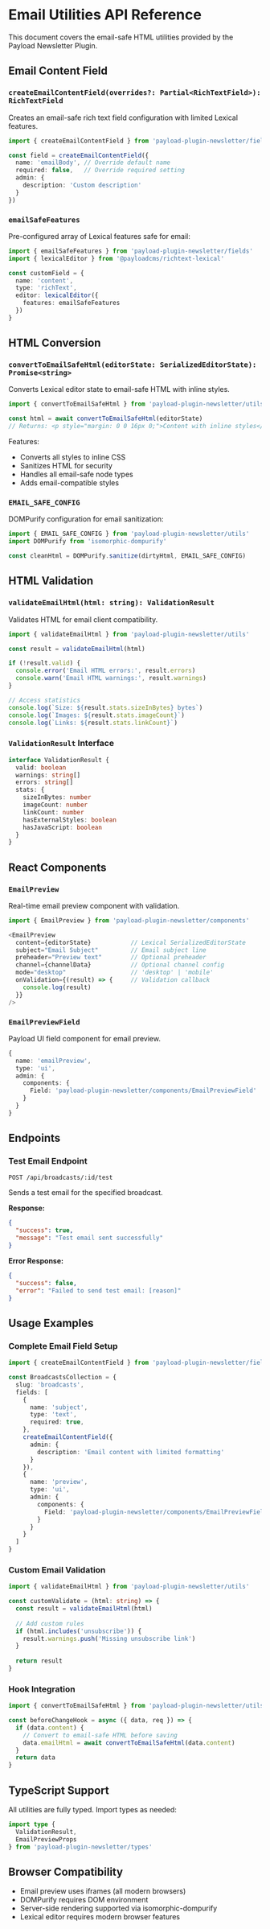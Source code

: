 # Email Utilities API Reference

This document covers the email-safe HTML utilities provided by the Payload Newsletter Plugin.

## Email Content Field

### `createEmailContentField(overrides?: Partial<RichTextField>): RichTextField`

Creates an email-safe rich text field configuration with limited Lexical features.

```typescript
import { createEmailContentField } from 'payload-plugin-newsletter/fields'

const field = createEmailContentField({
  name: 'emailBody', // Override default name
  required: false,   // Override required setting
  admin: {
    description: 'Custom description'
  }
})
```

### `emailSafeFeatures`

Pre-configured array of Lexical features safe for email:

```typescript
import { emailSafeFeatures } from 'payload-plugin-newsletter/fields'
import { lexicalEditor } from '@payloadcms/richtext-lexical'

const customField = {
  name: 'content',
  type: 'richText',
  editor: lexicalEditor({
    features: emailSafeFeatures
  })
}
```

## HTML Conversion

### `convertToEmailSafeHtml(editorState: SerializedEditorState): Promise<string>`

Converts Lexical editor state to email-safe HTML with inline styles.

```typescript
import { convertToEmailSafeHtml } from 'payload-plugin-newsletter/utils'

const html = await convertToEmailSafeHtml(editorState)
// Returns: <p style="margin: 0 0 16px 0;">Content with inline styles</p>
```

Features:
- Converts all styles to inline CSS
- Sanitizes HTML for security
- Handles all email-safe node types
- Adds email-compatible styles

### `EMAIL_SAFE_CONFIG`

DOMPurify configuration for email sanitization:

```typescript
import { EMAIL_SAFE_CONFIG } from 'payload-plugin-newsletter/utils'
import DOMPurify from 'isomorphic-dompurify'

const cleanHtml = DOMPurify.sanitize(dirtyHtml, EMAIL_SAFE_CONFIG)
```

## HTML Validation

### `validateEmailHtml(html: string): ValidationResult`

Validates HTML for email client compatibility.

```typescript
import { validateEmailHtml } from 'payload-plugin-newsletter/utils'

const result = validateEmailHtml(html)

if (!result.valid) {
  console.error('Email HTML errors:', result.errors)
  console.warn('Email HTML warnings:', result.warnings)
}

// Access statistics
console.log(`Size: ${result.stats.sizeInBytes} bytes`)
console.log(`Images: ${result.stats.imageCount}`)
console.log(`Links: ${result.stats.linkCount}`)
```

### `ValidationResult` Interface

```typescript
interface ValidationResult {
  valid: boolean
  warnings: string[]
  errors: string[]
  stats: {
    sizeInBytes: number
    imageCount: number
    linkCount: number
    hasExternalStyles: boolean
    hasJavaScript: boolean
  }
}
```

## React Components

### `EmailPreview`

Real-time email preview component with validation.

```typescript
import { EmailPreview } from 'payload-plugin-newsletter/components'

<EmailPreview
  content={editorState}           // Lexical SerializedEditorState
  subject="Email Subject"         // Email subject line
  preheader="Preview text"        // Optional preheader
  channel={channelData}           // Optional channel config
  mode="desktop"                  // 'desktop' | 'mobile'
  onValidation={(result) => {     // Validation callback
    console.log(result)
  }}
/>
```

### `EmailPreviewField`

Payload UI field component for email preview.

```typescript
{
  name: 'emailPreview',
  type: 'ui',
  admin: {
    components: {
      Field: 'payload-plugin-newsletter/components/EmailPreviewField'
    }
  }
}
```

## Endpoints

### Test Email Endpoint

```
POST /api/broadcasts/:id/test
```

Sends a test email for the specified broadcast.

**Response:**
```json
{
  "success": true,
  "message": "Test email sent successfully"
}
```

**Error Response:**
```json
{
  "success": false,
  "error": "Failed to send test email: [reason]"
}
```

## Usage Examples

### Complete Email Field Setup

```typescript
import { createEmailContentField } from 'payload-plugin-newsletter/fields'

const BroadcastsCollection = {
  slug: 'broadcasts',
  fields: [
    {
      name: 'subject',
      type: 'text',
      required: true,
    },
    createEmailContentField({
      admin: {
        description: 'Email content with limited formatting'
      }
    }),
    {
      name: 'preview',
      type: 'ui',
      admin: {
        components: {
          Field: 'payload-plugin-newsletter/components/EmailPreviewField'
        }
      }
    }
  ]
}
```

### Custom Email Validation

```typescript
import { validateEmailHtml } from 'payload-plugin-newsletter/utils'

const customValidate = (html: string) => {
  const result = validateEmailHtml(html)
  
  // Add custom rules
  if (html.includes('unsubscribe')) {
    result.warnings.push('Missing unsubscribe link')
  }
  
  return result
}
```

### Hook Integration

```typescript
import { convertToEmailSafeHtml } from 'payload-plugin-newsletter/utils'

const beforeChangeHook = async ({ data, req }) => {
  if (data.content) {
    // Convert to email-safe HTML before saving
    data.emailHtml = await convertToEmailSafeHtml(data.content)
  }
  return data
}
```

## TypeScript Support

All utilities are fully typed. Import types as needed:

```typescript
import type { 
  ValidationResult,
  EmailPreviewProps 
} from 'payload-plugin-newsletter/types'
```

## Browser Compatibility

- Email preview uses iframes (all modern browsers)
- DOMPurify requires DOM environment
- Server-side rendering supported via isomorphic-dompurify
- Lexical editor requires modern browser features